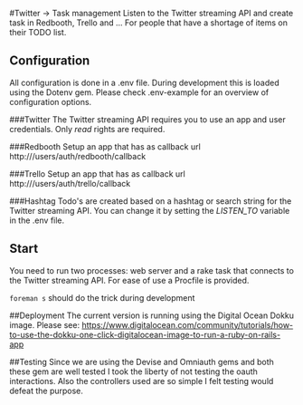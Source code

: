 #Twitter -> Task management
Listen to the Twitter streaming API and create task in Redbooth, Trello and ... For people that have a shortage of items on their TODO list.

## Configuration
All configuration is done in a .env file. During development this is loaded using the Dotenv gem. Please check .env-example for an overview of configuration options.

###Twitter
The Twitter streaming API requires you to use an app and user credentials. Only *read* rights are required.

###Redbooth
Setup an app that has as callback url http://<yourhost>/users/auth/redbooth/callback

###Trello
Setup an app that has as callback url http://<yourhost>/users/auth/trello/callback

###Hashtag
Todo's are created based on a hashtag or search string for the Twitter streaming API. You can change it by setting the *LISTEN_TO* variable in the .env file.

## Start
You need to run two processes: web server and a rake task that connects to the Twitter streaming API. For ease of use a Procfile is provided.

`foreman s` should do the trick during development

##Deployment
The current version is running using the Digital Ocean Dokku image. Please see: https://www.digitalocean.com/community/tutorials/how-to-use-the-dokku-one-click-digitalocean-image-to-run-a-ruby-on-rails-app

##Testing
Since we are using the Devise and Omniauth gems and both these gem are well tested I took the liberty of not testing the oauth interactions. Also the controllers used are so simple I felt testing would defeat the purpose.


